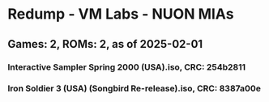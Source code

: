 # Redump - VM Labs - NUON MIAs
## Games: 2, ROMs: 2, as of 2025-02-01
### Interactive Sampler Spring 2000 (USA).iso, CRC: 254b2811
### Iron Soldier 3 (USA) (Songbird Re-release).iso, CRC: 8387a00e

